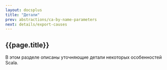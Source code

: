 ```yaml
---
layout: docsplus
title: "Детали"
prev: abstractions/ca-by-name-parameters
next: details/export-causes
---
```


## {{page.title}}

В этом разделе описаны уточняющие детали некоторых особенностей Scala.
